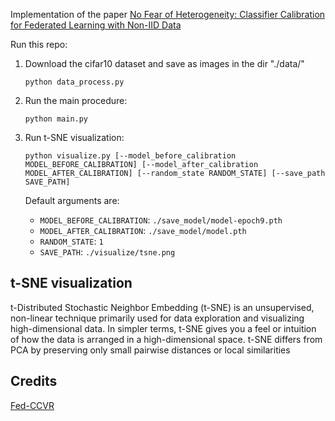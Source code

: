 Implementation of the  paper [No Fear of Heterogeneity: Classifier Calibration for Federated Learning with Non-IID Data](https://proceedings.neurips.cc/paper/2021/file/2f2b265625d76a6704b08093c652fd79-Paper.pdf)

Run this repo:

1. Download the cifar10 dataset and save as images in the dir "./data/"

    `python data_process.py`

2. Run the main procedure:

   `python main.py`

3. Run t-SNE visualization:

   `python visualize.py [--model_before_calibration MODEL_BEFORE_CALIBRATION] [--model_after_calibration MODEL_AFTER_CALIBRATION] [--random_state RANDOM_STATE] [--save_path SAVE_PATH]`

   Default arguments are:
   
   - `MODEL_BEFORE_CALIBRATION`: `./save_model/model-epoch9.pth`
   - `MODEL_AFTER_CALIBRATION`: `./save_model/model.pth`
   - `RANDOM_STATE`: `1`
   - `SAVE_PATH`: `./visualize/tsne.png`

## t-SNE visualization

t-Distributed Stochastic Neighbor Embedding (t-SNE) is an unsupervised, non-linear technique primarily used for data exploration and visualizing high-dimensional data. In simpler terms, t-SNE gives you a feel or intuition of how the data is arranged in a high-dimensional space.
t-SNE differs from PCA by preserving only small pairwise distances or local similarities

## Credits
[Fed-CCVR](https://github.com/smduan/Fed-CCVR)
